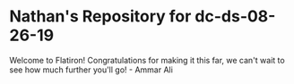 # Nathan's Repository for dc-ds-08-26-19

Welcome to Flatiron! Congratulations for making it this far, we can't wait to see how much further you'll go! - Ammar Ali
